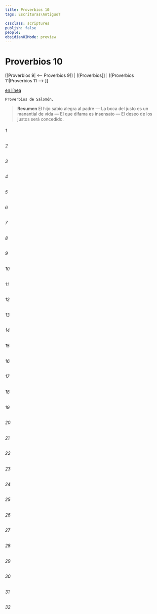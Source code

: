 ```yaml
---
title: Proverbios 10
tags: Escrituras\AntiguoT

cssclass: scriptures
publish: false
people:
obsidianUIMode: preview
---
```


# Proverbios 10
[[Proverbios 9| <-- Proverbios 9]] | [[Proverbios]] | [[Proverbios 11|Proverbios 11 --> ]]

[en línea](https://churchofjesuschrist.org/study/scriptures/ot/prov/10?lang=spa)

```
Proverbios de Salomón.
```

> __Resumen__
El hijo sabio alegra al padre — La boca del justo es un manantial de vida — El que difama es insensato — El deseo de los justos será concedido.

###### 1 


###### 2 


###### 3 


###### 4 


###### 5 


###### 6 


###### 7 


###### 8 


###### 9 


###### 10 


###### 11 


###### 12 


###### 13 


###### 14 


###### 15 


###### 16 


###### 17 


###### 18 


###### 19 


###### 20 


###### 21 


###### 22 


###### 23 


###### 24 


###### 25 


###### 26 


###### 27 


###### 28 


###### 29 


###### 30 


###### 31 


###### 32 


